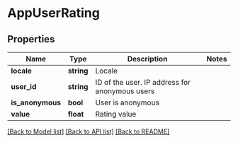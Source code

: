 # AppUserRating

## Properties
Name | Type | Description | Notes
------------ | ------------- | ------------- | -------------
**locale** | **string** | Locale | 
**user_id** | **string** | ID of the user. IP address for anonymous users | 
**is_anonymous** | **bool** | User is anonymous | 
**value** | **float** | Rating value | 

[[Back to Model list]](../README.md#documentation-for-models) [[Back to API list]](../README.md#documentation-for-api-endpoints) [[Back to README]](../README.md)


